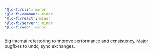 ```yaml
---
'@lo-fi/cli': minor
'@lo-fi/common': minor
'@lo-fi/react': minor
'@lo-fi/server': minor
'@lo-fi/web': minor
---
```


Big internal refactoring to improve performance and consistency. Major bugfixes to undo, sync exchanges.
